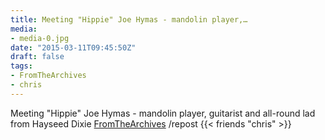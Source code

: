 ```yaml
---
title: Meeting "Hippie" Joe Hymas - mandolin player,…
media:
- media-0.jpg
date: "2015-03-11T09:45:50Z"
draft: false
tags:
- FromTheArchives
- chris
---
```

Meeting "Hippie" Joe Hymas - mandolin player, guitarist and all-round lad from Hayseed Dixie [FromTheArchives](/tags/fromthearchives) /repost {{< friends "chris" >}}
